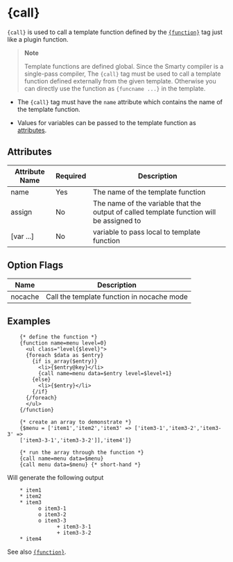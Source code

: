 # {call}

`{call}` is used to call a template function defined by the
[`{function}`](language-function-function.md) tag just like a plugin
function.

> **Note**
>
> Template functions are defined global. Since the Smarty compiler is a
> single-pass compiler, The `{call}` tag must
> be used to call a template function defined externally from the given
> template. Otherwise you can directly use the function as
> `{funcname ...}` in the template.

-   The `{call}` tag must have the `name` attribute which contains the
    name of the template function.

-   Values for variables can be passed to the template function as
    [attributes](../language-basic-syntax/language-syntax-attributes.md).

## Attributes

| Attribute Name | Required | Description                                                                              |
|----------------|----------|------------------------------------------------------------------------------------------|
| name           | Yes      | The name of the template function                                                        |
| assign         | No       | The name of the variable that the output of called template function will be assigned to |
| [var ...]      | No       | variable to pass local to template function                                              |

## Option Flags

| Name    | Description                                |
|---------|--------------------------------------------|
| nocache | Call the template function in nocache mode |


## Examples

```smarty
    {* define the function *}
    {function name=menu level=0}
      <ul class="level{$level}">
      {foreach $data as $entry}
        {if is_array($entry)}
          <li>{$entry@key}</li>
          {call name=menu data=$entry level=$level+1}
        {else}
          <li>{$entry}</li>
        {/if}
      {/foreach}
      </ul>
    {/function}

    {* create an array to demonstrate *}
    {$menu = ['item1','item2','item3' => ['item3-1','item3-2','item3-3' =>
    ['item3-3-1','item3-3-2']],'item4']}

    {* run the array through the function *}
    {call name=menu data=$menu}
    {call menu data=$menu} {* short-hand *}
```
     

Will generate the following output

```
    * item1
    * item2
    * item3
          o item3-1
          o item3-2
          o item3-3
                + item3-3-1
                + item3-3-2
    * item4
```

See also [`{function}`](language-function-function.md).
